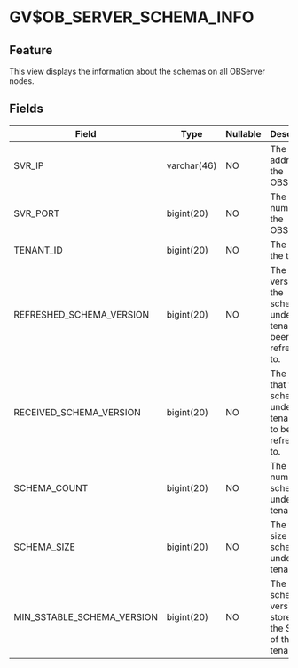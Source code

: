 GV$OB_SERVER_SCHEMA_INFO
=============================================

Feature
-----------

This view displays the information about the schemas on all OBServer nodes.

Fields
-------------



| **Field** | **Type** | **Nullable** | **Description** |
|----------------------------|-------------|----------------|----------------------------------|
| SVR_IP | varchar(46) | NO | The IP address of the OBServer. |
| SVR_PORT | bigint(20) | NO | The port number of the OBServer. |
| TENANT_ID | bigint(20) | NO | The ID of the tenant. |
| REFRESHED_SCHEMA_VERSION | bigint(20) | NO | The latest version that the schemas under the tenant have been refreshed to. |
| RECEIVED_SCHEMA_VERSION | bigint(20) | NO | The version that the schemas under the tenant need to be refreshed to. |
| SCHEMA_COUNT | bigint(20) | NO | The number of schemas under the tenant. |
| SCHEMA_SIZE | bigint(20) | NO | The total size of the schemas under the tenant. |
| MIN_SSTABLE_SCHEMA_VERSION | bigint(20) | NO | The earliest schema version stored in the SSTable of the tenant. |



